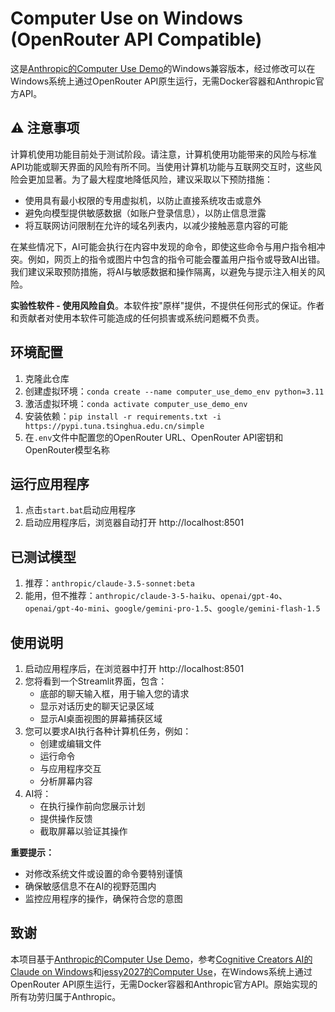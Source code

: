 # Computer Use on Windows (OpenRouter API Compatible)

这是[Anthropic的Computer Use Demo](https://github.com/anthropics/anthropic-quickstarts/tree/main/computer-use-demo)的Windows兼容版本，经过修改可以在Windows系统上通过OpenRouter API原生运行，无需Docker容器和Anthropic官方API。

## ⚠️ 注意事项

计算机使用功能目前处于测试阶段。请注意，计算机使用功能带来的风险与标准API功能或聊天界面的风险有所不同。当使用计算机功能与互联网交互时，这些风险会更加显著。为了最大程度地降低风险，建议采取以下预防措施：

- 使用具有最小权限的专用虚拟机，以防止直接系统攻击或意外
- 避免向模型提供敏感数据（如账户登录信息），以防止信息泄露
- 将互联网访问限制在允许的域名列表内，以减少接触恶意内容的可能

在某些情况下，AI可能会执行在内容中发现的命令，即使这些命令与用户指令相冲突。例如，网页上的指令或图片中包含的指令可能会覆盖用户指令或导致AI出错。我们建议采取预防措施，将AI与敏感数据和操作隔离，以避免与提示注入相关的风险。

**实验性软件 - 使用风险自负**。本软件按"原样"提供，不提供任何形式的保证。作者和贡献者对使用本软件可能造成的任何损害或系统问题概不负责。

## 环境配置

1. 克隆此仓库
2. 创建虚拟环境：`conda create --name computer_use_demo_env python=3.11`
3. 激活虚拟环境：`conda activate computer_use_demo_env`
4. 安装依赖：`pip install -r requirements.txt -i https://pypi.tuna.tsinghua.edu.cn/simple`
5. 在`.env`文件中配置您的OpenRouter URL、OpenRouter API密钥和OpenRouter模型名称

## 运行应用程序
1. 点击`start.bat`启动应用程序
2. 启动应用程序后，浏览器自动打开 http://localhost:8501

## 已测试模型

1. 推荐：`anthropic/claude-3.5-sonnet:beta`
2. 能用，但不推荐：`anthropic/claude-3-5-haiku`、`openai/gpt-4o`、`openai/gpt-4o-mini`、`google/gemini-pro-1.5`、`google/gemini-flash-1.5`

## 使用说明

1. 启动应用程序后，在浏览器中打开 http://localhost:8501
2. 您将看到一个Streamlit界面，包含：
   - 底部的聊天输入框，用于输入您的请求
   - 显示对话历史的聊天记录区域
   - 显示AI桌面视图的屏幕捕获区域
3. 您可以要求AI执行各种计算机任务，例如：
   - 创建或编辑文件
   - 运行命令
   - 与应用程序交互
   - 分析屏幕内容
4. AI将：
   - 在执行操作前向您展示计划
   - 提供操作反馈
   - 截取屏幕以验证其操作

**重要提示：**
- 对修改系统文件或设置的命令要特别谨慎
- 确保敏感信息不在AI的视野范围内
- 监控应用程序的操作，确保符合您的意图

## 致谢

本项目基于[Anthropic的Computer Use Demo](https://github.com/anthropics/anthropic-quickstarts/tree/main/computer-use-demo)，参考[Cognitive Creators AI的Claude on Windows](https://github.com/Cognitive-Creators-AI/Claude-on-windows)和[jessy2027的Computer Use](https://github.com/jessy2027/computer-use)，在Windows系统上通过OpenRouter API原生运行，无需Docker容器和Anthropic官方API。原始实现的所有功劳归属于Anthropic。
